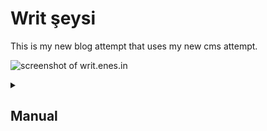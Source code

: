# Writ şeysi

This is my new blog attempt that uses my new cms attempt.

![screenshot of writ.enes.in](https://github.com/scriptype/writ/assets/5516876/524411f8-ce98-4954-a5d6-1d3903f7f8b5)

<details>
<summary><h2>Manual</h2></summary>

Follow the next chapter to check the look & feel locally. Really though, this is for my future self.

<details>
<summary><h3>Prerequisites</h3></summary>
Currently, a command line application such as <a href="https://iterm2.com/">iTerm2</a> or <a href="https://git-scm.com/">Git Bash</a> is needed to run this project.

Also, these packages should be installed in your computer beforehand:
- Git (<a href="https://git-scm.com">Download</a>)
- Node.js & npm (<a href="https://nodejs.org/en">Download</a>)
- Writ-CMS (<a href="https://github.com/scriptype/writ-cms#installation">Download</a>)
</details>
<details>
<summary><h3>Installation</h3></summary>

```sh
git clone git@github.com:scriptype/writ.git
```
</details>
<details>
<summary><h3>Create and extend</h3></summary>

In the project directory, run:

```sh
writ start
```
</details>
<details>
<summary><h3>Finalise for release</h3></summary>

In the project directory, run:

```sh
writ build
```
</details>

</details>
